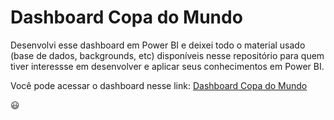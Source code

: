 # Dashboard Copa do Mundo

Desenvolvi esse dashboard em Power BI e deixei todo o material usado (base de dados, backgrounds, etc) disponíveis nesse repositório para quem tiver interessse em
desenvolver e aplicar seus conhecimentos em Power BI.

Você pode acessar o dashboard nesse link: 
[Dashboard Copa do Mundo](https://app.powerbi.com/view?r=eyJrIjoiZmQ4MGMzNzQtMjZjZi00NWQ5LWI5NDEtNjZkMGI2NWU4ZTY1IiwidCI6ImIyZTE2Mjk3LTJlZDYtNDFiOC1iODIyLWE5NTRlOTViZDJmMCIsImMiOjR9)

😃
